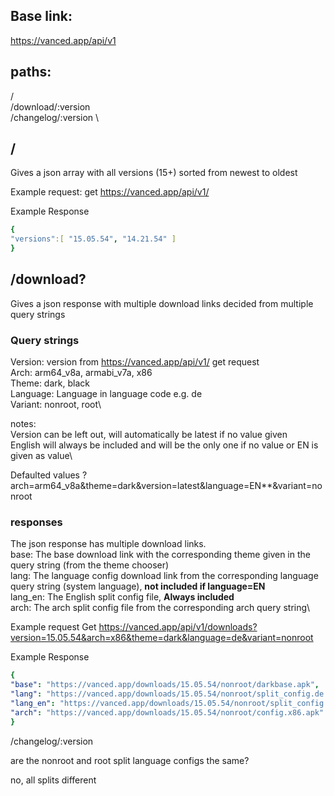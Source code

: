 

## Base link:
https://vanced.app/api/v1

## paths:
/ \
/download/:version \
/changelog/:version \

## / 
Gives a json array with all versions (15+) sorted from newest to oldest

Example request:
get https://vanced.app/api/v1/ 

Example Response
```yaml
{
"versions":[ "15.05.54", "14.21.54" ]
}
```



## /download?

Gives a json response with multiple download links decided from multiple query strings 

### Query strings
Version: version from https://vanced.app/api/v1/ get request\
Arch: arm64_v8a,  armabi_v7a, x86 \
Theme: dark, black \
Language: Language in language code e.g. de \
Variant: nonroot, root\

notes:\
Version can be left out, will automatically be latest if no value given\
English will always be included and will be the only one if no value or EN is given as value\

Defaulted values ?arch=arm64_v8a&theme=dark&version=latest&language=EN**&variant=nonroot 

### responses
The json response has multiple download links.\
base: The base download link with the corresponding theme given in the query string (from the theme chooser)\
lang: The language config download link from the corresponding language query string (system language), **not included if language=EN**\
lang_en: The English split config file, **Always included**\
arch: The arch split config file from the corresponding arch query string\


Example request
Get https://vanced.app/api/v1/downloads?version=15.05.54&arch=x86&theme=dark&language=de&variant=nonroot

Example Response
```yaml
{
"base": "https://vanced.app/downloads/15.05.54/nonroot/darkbase.apk",
"lang": "https://vanced.app/downloads/15.05.54/nonroot/split_config.de.apk",
"lang_en": "https://vanced.app/downloads/15.05.54/nonroot/split_config.en.apk",
"arch": "https://vanced.app/downloads/15.05.54/nonroot/config.x86.apk" 
}
```




/changelog/:version


are the nonroot and root split language configs the same?

no, all splits different
